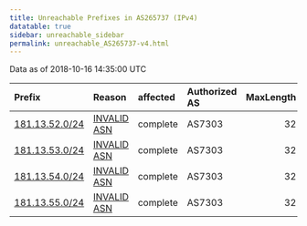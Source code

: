 ```yaml
---
title: Unreachable Prefixes in AS265737 (IPv4)
datatable: true
sidebar: unreachable_sidebar
permalink: unreachable_AS265737-v4.html
---
```


Data as of 2018-10-16 14:35:00 UTC


<div class="datatable-begin"></div>

| Prefix                                                 | Reason                                                                                                 | affected   | Authorized AS   |   MaxLength | Anchor                                         |   unreachable /24s |
|:-------------------------------------------------------|:-------------------------------------------------------------------------------------------------------|:-----------|:----------------|------------:|:-----------------------------------------------|-------------------:|
| [181.13.52.0/24](https://stat.ripe.net/181.13.52.0/24) | [INVALID ASN](https://rpki-validator.ripe.net/announcement-preview?asn=AS265737&prefix=181.13.52.0/24) | complete   | AS7303          |          32 | [LACNIC](unreachable_LACNIC_RPKI_Root-v4.html) |                  1 |
| [181.13.53.0/24](https://stat.ripe.net/181.13.53.0/24) | [INVALID ASN](https://rpki-validator.ripe.net/announcement-preview?asn=AS265737&prefix=181.13.53.0/24) | complete   | AS7303          |          32 | [LACNIC](unreachable_LACNIC_RPKI_Root-v4.html) |                  1 |
| [181.13.54.0/24](https://stat.ripe.net/181.13.54.0/24) | [INVALID ASN](https://rpki-validator.ripe.net/announcement-preview?asn=AS265737&prefix=181.13.54.0/24) | complete   | AS7303          |          32 | [LACNIC](unreachable_LACNIC_RPKI_Root-v4.html) |                  1 |
| [181.13.55.0/24](https://stat.ripe.net/181.13.55.0/24) | [INVALID ASN](https://rpki-validator.ripe.net/announcement-preview?asn=AS265737&prefix=181.13.55.0/24) | complete   | AS7303          |          32 | [LACNIC](unreachable_LACNIC_RPKI_Root-v4.html) |                  1 |

<div class="datatable-end"></div>